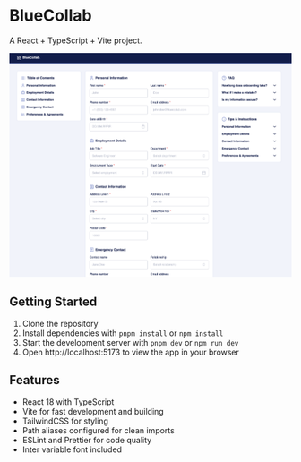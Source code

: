 # BlueCollab

A React + TypeScript + Vite project.

![Screenshot of the application](./screenshot.png)

## Getting Started

1. Clone the repository
2. Install dependencies with `pnpm install` or `npm install`
3. Start the development server with `pnpm dev` or `npm run dev`
4. Open http://localhost:5173 to view the app in your browser

## Features

- React 18 with TypeScript
- Vite for fast development and building
- TailwindCSS for styling
- Path aliases configured for clean imports
- ESLint and Prettier for code quality
- Inter variable font included

